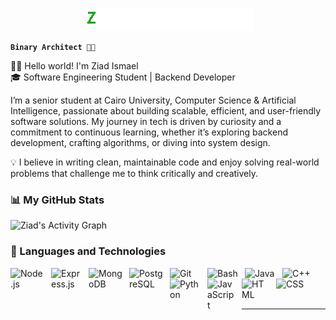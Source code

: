 <p align="center">
    <img src="assets/output-onlinegiftools-ezgif.com-loop-count.gif" />
</p>

**```Binary Architect 👷🏼```**

👨‍💻 Hello world! I'm Ziad Ismael <br>
🎓 Software Engineering Student | Backend Developer

I’m a senior student at Cairo University, Computer Science & Artificial Intelligence, passionate about building scalable, efficient, and user-friendly software solutions.
My journey in tech is driven by curiosity and a commitment to continuous learning, whether it’s exploring backend development, crafting algorithms, or diving into system design.

💡 I believe in writing clean, maintainable code and enjoy solving real-world problems that challenge me to think critically and creatively.

### 📊 My GitHub Stats
![Ziad's Activity Graph](https://github-readme-activity-graph.vercel.app/graph?username=ziadismael&theme=tokyo-night&custom_title=Ziad's%20Coding%20Journey&hide_border=true)

### 🧰 Languages and Technologies

<img align="left" alt="Node.js" width="55px" style="padding-right:10px;" src="https://cdn.jsdelivr.net/gh/devicons/devicon@latest/icons/nodejs/nodejs-original-wordmark.svg" />
<img align="left" alt="Express.js" width="50px" style="padding-right:10px;" src="https://icongr.am/devicon/express-original.svg?size=128&color=ffffff" />
<img align="left" alt="MongoDB" width="55px" style="padding-right:10px;" src="https://cdn.jsdelivr.net/gh/devicons/devicon@latest/icons/mongodb/mongodb-plain-wordmark.svg" />
<img align="left" alt="PostgreSQL" width="55px" style="padding-right:10px;" src="https://cdn.jsdelivr.net/gh/devicons/devicon@latest/icons/postgresql/postgresql-plain-wordmark.svg" />
<img align="left" alt="Git" width="50px" style="padding-right:10px;" src="https://cdn.jsdelivr.net/gh/devicons/devicon/icons/git/git-original.svg" />
<img align="left" alt="Bash" width="50px" style="padding-right:10px;" src="https://cdn.jsdelivr.net/gh/devicons/devicon@latest/icons/bash/bash-original.svg" />
<img align="left" alt="Java" width="50px" style="padding-right:10px;" src="https://cdn.jsdelivr.net/gh/devicons/devicon/icons/java/java-original.svg"/>
<img align="left" alt="C++" width="50px" style="padding-right:10px;" src="https://cdn.jsdelivr.net/gh/devicons/devicon@latest/icons/cplusplus/cplusplus-original.svg" />
<img align="left" alt="Python" width="50px" style="padding-right:10px;" src="https://cdn.jsdelivr.net/gh/devicons/devicon/icons/python/python-plain.svg" />
<img align="left" alt="JavaScript" width="45px" style="padding-right:10px;" src="https://cdn.jsdelivr.net/gh/devicons/devicon/icons/javascript/javascript-plain.svg" />
<img align="left" alt="HTML" width="45px" style="padding-right:10px;" src="https://cdn.jsdelivr.net/gh/devicons/devicon/icons/html5/html5-plain.svg"/>
<img align="left" alt="CSS" width="45px" style="padding-right:10px;" src="https://cdn.jsdelivr.net/gh/devicons/devicon/icons/css3/css3-plain.svg" />

          
          
          
<br> <br> <br> <hr>
